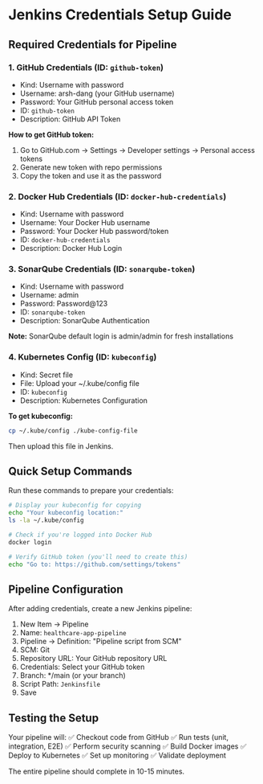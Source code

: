 # Jenkins Credentials Setup Guide

## Required Credentials for Pipeline

### 1. GitHub Credentials (ID: `github-token`)
- Kind: Username with password
- Username: arsh-dang (your GitHub username)
- Password: Your GitHub personal access token
- ID: `github-token`
- Description: GitHub API Token

**How to get GitHub token:**
1. Go to GitHub.com → Settings → Developer settings → Personal access tokens
2. Generate new token with repo permissions
3. Copy the token and use it as the password

### 2. Docker Hub Credentials (ID: `docker-hub-credentials`)
- Kind: Username with password
- Username: Your Docker Hub username
- Password: Your Docker Hub password/token
- ID: `docker-hub-credentials`
- Description: Docker Hub Login

### 3. SonarQube Credentials (ID: `sonarqube-token`)
- Kind: Username with password
- Username: admin
- Password: Password@123
- ID: `sonarqube-token`
- Description: SonarQube Authentication

**Note:** SonarQube default login is admin/admin for fresh installations

### 4. Kubernetes Config (ID: `kubeconfig`)
- Kind: Secret file
- File: Upload your ~/.kube/config file
- ID: `kubeconfig`
- Description: Kubernetes Configuration

**To get kubeconfig:**
```bash
cp ~/.kube/config ./kube-config-file
```
Then upload this file in Jenkins.

## Quick Setup Commands

Run these commands to prepare your credentials:

```bash
# Display your kubeconfig for copying
echo "Your kubeconfig location:"
ls -la ~/.kube/config

# Check if you're logged into Docker Hub
docker login

# Verify GitHub token (you'll need to create this)
echo "Go to: https://github.com/settings/tokens"
```

## Pipeline Configuration

After adding credentials, create a new Jenkins pipeline:
1. New Item → Pipeline
2. Name: `healthcare-app-pipeline`
3. Pipeline → Definition: "Pipeline script from SCM"
4. SCM: Git
5. Repository URL: Your GitHub repository URL
6. Credentials: Select your GitHub token
7. Branch: */main (or your branch)
8. Script Path: `Jenkinsfile`
9. Save

## Testing the Setup

Your pipeline will:
✅ Checkout code from GitHub
✅ Run tests (unit, integration, E2E)
✅ Perform security scanning
✅ Build Docker images
✅ Deploy to Kubernetes
✅ Set up monitoring
✅ Validate deployment

The entire pipeline should complete in 10-15 minutes.
